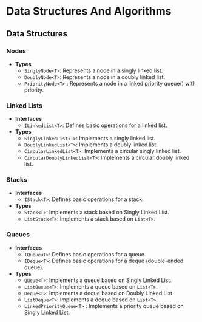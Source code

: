 # Data Structures And Algorithms

## Data Structures

### Nodes
- **Types**
    - `SinglyNode<T>`: Represents a node in a singly linked list.
    - `DoublyNode<T>`: Represents a node in a doubly linked list.
    - `PriorityNode<T>` : Represents a node in a linked priority queue() with priority.
### Linked Lists
- **Interfaces**
    - `ILinkedList<T>`: Defines basic operations for a linked list.
- **Types**
    - `SinglyLinkedList<T>`: Implements a singly linked list.
    - `DoublyLinkedList<T>`: Implements a doubly linked list.
    - `CircularLinkedList<T>`: Implements a circular singly linked list.
    - `CircularDoublyLinkedList<T>`: Implements a circular doubly linked list.

### Stacks
- **Interfaces**
    - `IStack<T>`: Defines basic operations for a stack.
- **Types**
    - `Stack<T>`: Implements a stack based on Singly Linked List.
    - `ListStack<T>`: Implements a stack based on `List<T>`.

### Queues
- **Interfaces**
    - `IQueue<T>`: Defines basic operations for a queue.
    - `IDeque<T>`: Defines basic operations for a deque (double-ended queue).
- **Types**
    - `Queue<T>`: Implements a queue based on Singly Linked List.
    - `ListQueue<T>`: Implements a queue based on `List<T>`.
    - `Deque<T>`: Implements a deque based on Doubly Linked List.
    - `ListDeque<T>`: Implements a deque based on `List<T>`.
    - `LinkedPriorityQueue<T>` : Implements a priority queue based on Singly Linked List.